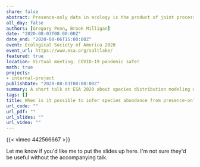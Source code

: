 ```yaml
---
share: false
abstract: Presence-only data in ecology is the product of joint processes of species occurrance and human observation. Modeling these processes directly enables estimation of species abundance or probability of occurrance in absolute terms without prior knowledge of prevalance. This approach is validated with simulated data and applied to a community-science dataset.
all_day: false
authors: [Gregory Penn, Brook Milligan]
date: "2020-08-03T08:00:00Z"
date_end: "2020-08-06T15:00:00Z"
event: Ecological Society of America 2020
event_url: https://www.esa.org/saltlake/
featured: true
location: Virtual meeting. COVID-19 pandemic safe!
math: true
projects:
- internal-project
publishDate: "2020-08-03T00:00:00Z"
summary: A short talk at ESA 2020 about species distribution modeling with presence-only data.
tags: []
title: When is it possible to infer species abundance from presence-only data?
url_code: ""
url_pdf: ""
url_slides: ""
url_video: ""
---
```


{{< vimeo 442566667 >}}

Let me know if you'd like me to put the slides up here. I'm not sure they'd be useful without the accompanying talk.

